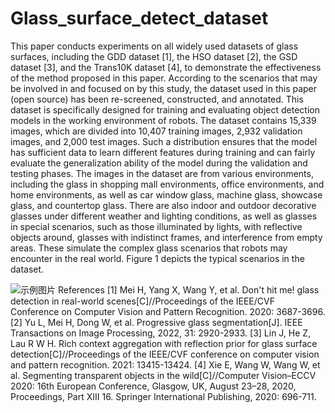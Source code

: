 # Glass_surface_detect_dataset

This paper conducts experiments on all widely used datasets of glass surfaces, including the GDD dataset [1], the HSO dataset [2], the GSD dataset [3], and the Trans10K dataset [4], to demonstrate the effectiveness of the method proposed in this paper. According to the scenarios that may be involved in and focused on by this study, the dataset used in this paper (open source) has been re-screened, constructed, and annotated. This dataset is specifically designed for training and evaluating object detection models in the working environment of robots. The dataset contains 15,339 images, which are divided into 10,407 training images, 2,932 validation images, and 2,000 test images. Such a distribution ensures that the model has sufficient data to learn different features during training and can fairly evaluate the generalization ability of the model during the validation and testing phases.
The images in the dataset are from various environments, including the glass in shopping mall environments, office environments, and home environments, as well as car window glass, machine glass, showcase glass, and countertop glass. There are also indoor and outdoor decorative glasses under different weather and lighting conditions, as well as glasses in special scenarios, such as those illuminated by lights, with reflective objects around, glasses with indistinct frames, and interference from empty areas. These simulate the complex glass scenarios that robots may encounter in the real world. Figure 1 depicts the typical scenarios in the dataset.

![示例图片](https://github.com/chaoyanSEU/Glass_surface_detect_dataset/blob/main/%E5%9B%BE%E7%89%872.png)
References
[1] Mei H, Yang X, Wang Y, et al. Don't hit me! glass detection in real-world scenes[C]//Proceedings of the IEEE/CVF Conference on Computer Vision and Pattern Recognition. 2020: 3687-3696.
[2] Yu L, Mei H, Dong W, et al. Progressive glass segmentation[J]. IEEE Transactions on Image Processing, 2022, 31: 2920-2933.
[3] Lin J, He Z, Lau R W H. Rich context aggregation with reflection prior for glass surface detection[C]//Proceedings of the IEEE/CVF conference on computer vision and pattern recognition. 2021: 13415-13424.
[4] Xie E, Wang W, Wang W, et al. Segmenting transparent objects in the wild[C]//Computer Vision–ECCV 2020: 16th European Conference, Glasgow, UK, August 23–28, 2020, Proceedings, Part XIII 16. Springer International Publishing, 2020: 696-711.
